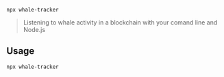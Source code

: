 `npx whale-tracker`

> Listening to whale activity in a blockchain with your comand line and Node.js

## Usage

```sh
npx whale-tracker
```
